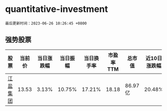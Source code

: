 # quantitative-investment

`最后更新时间：2023-06-26 10:26:45 +0800`

## 强势股票

|股票|当前价|当日涨跌幅|当日振幅|当日换手率|市盈率TTM|总市值|近10日涨跌幅|
|----|----|----|----|----|----|----|----|
|[江盐集团](https://xueqiu.com/S/SH601065)|13.53|3.13%|10.75%|17.21%|18.18|86.97亿|20.48%|
